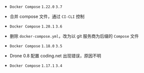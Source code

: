 * `Docker Compose` `1.22.0` `3.7`

* 合并 compose 文件，通过 `CI-CLI` 控制

* `Docker Compose` `1.20.1` `3.6`

* 删除 `docker-compose.yml`，改为以 git 服务商为后缀的 `Compose` 文件

* `Docker Compose` `1.18.0` `3.5`

* Drone 0.8 配置 coding.net 出现错误，原因不明

* `Docker Compose` `1.17.1` `3.4`
